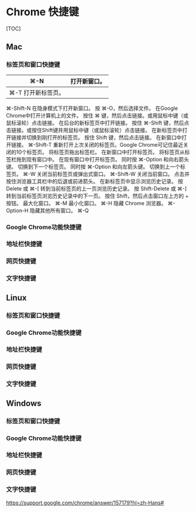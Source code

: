 # Chrome 快捷键

[TOC]

## Mac

### 标签页和窗口快捷键

|   ⌘-N  |  打开新窗口。 |
|-----|-------|
|⌘-T 打开新标签页。
⌘-Shift-N   在隐身模式下打开新窗口。
按 ⌘-O，然后选择文件。   在Google Chrome中打开计算机上的文件。
按住 ⌘ 键，然后点击链接。或用鼠标中键（或鼠标滚轮）点击链接。    在后台的新标签页中打开链接。
按住 ⌘-Shift 键，然后点击链接。或按住Shift键并用鼠标中键（或鼠标滚轮）点击链接。 在新标签页中打开链接并切换到刚打开的标签页。
按住 Shift 键，然后点击链接。  在新窗口中打开链接。
⌘-Shift-T   重新打开上次关闭的标签页。Google Chrome可记住最近关闭的10个标签页。
将标签页拖出标签栏。  在新窗口中打开标签页。
将标签页从标签栏拖到现有窗口中。    在现有窗口中打开标签页。
同时按 ⌘-Option 和向右箭头键。    切换到下一个标签页。
同时按 ⌘-Option 和向左箭头键。    切换到上一个标签页。
⌘-W 关闭当前标签页或弹出式窗口。
⌘-Shift-W   关闭当前窗口。
点击并按住浏览器工具栏中的后退或前进箭头。   在新标签页中显示浏览历史记录。
按 Delete 或 ⌘-[  转到当前标签页的上一页浏览历史记录。
按 Shift-Delete 或 ⌘-]    转到当前标签页浏览历史记录中的下一页。
按住 Shift，然后点击窗口左上方的 + 按钮。   最大化窗口。
⌘-M 最小化窗口。
⌘-H 隐藏 Chrome 浏览器。
⌘-Option-H  隐藏其他所有窗口。
⌘-Q


### Google Chrome功能快捷键

### 地址栏快捷键

### 网页快捷键

### 文字快捷键


## Linux

### 标签页和窗口快捷键


### Google Chrome功能快捷键

### 地址栏快捷键

### 网页快捷键

### 文字快捷键

## Windows

### 标签页和窗口快捷键


### Google Chrome功能快捷键

### 地址栏快捷键

### 网页快捷键

### 文字快捷键

https://support.google.com/chrome/answer/157179?hl=zh-Hans#